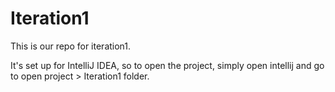 # Iteration1

This is our repo for iteration1. 

It's set up for IntelliJ IDEA, so to open the project, simply open intellij and go to open project > Iteration1 folder. 
